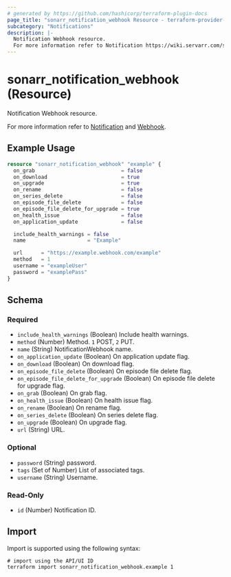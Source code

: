 ```yaml
---
# generated by https://github.com/hashicorp/terraform-plugin-docs
page_title: "sonarr_notification_webhook Resource - terraform-provider-sonarr"
subcategory: "Notifications"
description: |-
  Notification Webhook resource.
  For more information refer to Notification https://wiki.servarr.com/sonarr/settings#connect and Webhook https://wiki.servarr.com/sonarr/supported#webhook.
---
```


# sonarr_notification_webhook (Resource)

<!-- subcategory:Notifications -->Notification Webhook resource.
For more information refer to [Notification](https://wiki.servarr.com/sonarr/settings#connect) and [Webhook](https://wiki.servarr.com/sonarr/supported#webhook).

## Example Usage

```terraform
resource "sonarr_notification_webhook" "example" {
  on_grab                            = false
  on_download                        = true
  on_upgrade                         = true
  on_rename                          = false
  on_series_delete                   = false
  on_episode_file_delete             = false
  on_episode_file_delete_for_upgrade = true
  on_health_issue                    = false
  on_application_update              = false

  include_health_warnings = false
  name                    = "Example"

  url      = "https://example.webhook.com/example"
  method   = 1
  username = "exampleUser"
  password = "examplePass"
}
```

<!-- schema generated by tfplugindocs -->
## Schema

### Required

- `include_health_warnings` (Boolean) Include health warnings.
- `method` (Number) Method. `1` POST, `2` PUT.
- `name` (String) NotificationWebhook name.
- `on_application_update` (Boolean) On application update flag.
- `on_download` (Boolean) On download flag.
- `on_episode_file_delete` (Boolean) On episode file delete flag.
- `on_episode_file_delete_for_upgrade` (Boolean) On episode file delete for upgrade flag.
- `on_grab` (Boolean) On grab flag.
- `on_health_issue` (Boolean) On health issue flag.
- `on_rename` (Boolean) On rename flag.
- `on_series_delete` (Boolean) On series delete flag.
- `on_upgrade` (Boolean) On upgrade flag.
- `url` (String) URL.

### Optional

- `password` (String) password.
- `tags` (Set of Number) List of associated tags.
- `username` (String) Username.

### Read-Only

- `id` (Number) Notification ID.

## Import

Import is supported using the following syntax:

```shell
# import using the API/UI ID
terraform import sonarr_notification_webhook.example 1
```
